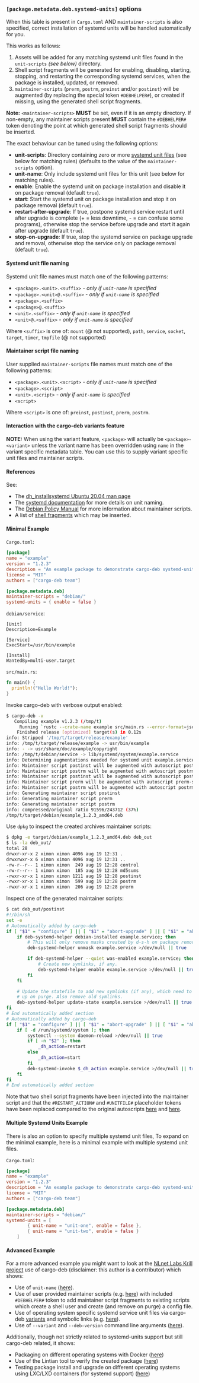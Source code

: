 ### `[package.metadata.deb.systemd-units]` options

When this table is present in `Cargo.toml` AND `maintainer-scripts` is also specified, correct installation of systemd units will be handled automatically for you.

This works as follows:
1. Assets will be added for any matching systemd unit files found in the `unit-scripts` _(see below)_ directory.
2. Shell script fragments will be generated for enabling, disabling, starting, stopping, and restarting the corresponding systemd services, when the package is installed, updated, or removed.
3. `maintainer-scripts` (`prerm`, `postrm`, `preinst` and/or `postinst`) will be augmented (by replacing the special token `#DEBHELPER#`), or created if missing, using the generated shell script fragments.

**Note:** `<maintainer-scripts>` **MUST** be set, even if it is an empty directory. If non-empty, any maintainer scripts present **MUST** contain the `#DEBHELPER#` token denoting the point at which generated shell script fragments should be inserted.

The exact behaviour can be tuned using the following options:

 - **unit-scripts**: Directory containing zero or more [systemd unit files](https://www.freedesktop.org/software/systemd/man/systemd.unit.html) (see below for matching rules) (defaults to the value of the `maintainer-scripts` option).
 - **unit-name**: Only include systemd unit files for this unit (see below for matching rules).
 - **enable**: Enable the systemd unit on package installation and disable it on package removal (default `true`).
 - **start**: Start the systemd unit on package installation and stop it on package removal (default `true`).
 - **restart-after-upgrade**: If true, postpone systemd service restart until after upgrade is complete (+ = less downtime, - = can confuse some programs), otherwise stop the service before upgrade and start it again after upgrade (default `true`).
 - **stop-on-upgrade**: If true, stop the systemd service on package upgrade and removal, otherwise stop the service only on package removal (default `true`).

#### Systemd unit file naming

Systemd unit file names must match one of the following patterns:

 - `<package>.<unit>.<suffix>` - _only if `unit-name` is specified_
 - `<package>.<unit>@.<suffix>` - _only if `unit-name` is specified_
 - `<package>.<suffix>`
 - `<package>@.<suffix>`
 - `<unit>.<suffix>` - _only if `unit-name` is specified_
 - `<unit>@.<suffix>` - _only if `unit-name` is specified_

Where `<suffix>` is one of: `mount` (@ not supported), `path`, `service`, `socket`, `target`, `timer`, `tmpfile` (@ not supported)

#### Maintainer script file naming

User supplied `maintainer-scripts` file names must match one of the following patterns:

 - `<package>.<unit>.<script>` - _only if `unit-name` is specified_
 - `<package>.<script>`
 - `<unit>.<script>` - _only if `unit-name` is specified_
 - `<script>`

Where `<script>` is one of: `preinst`, `postinst`, `prerm`, `postrm`.

#### Interaction with the cargo-deb variants feature

**NOTE:** When using the variant feature, `<package>` will actually be `<package>-<variant>` unless the variant name has been overridden using `name` in the variant specific metadata table. You can use this to supply variant specific unit files and maintainer scripts.

#### References

See:
 - The [dh_installsystemd Ubuntu 20.04 man page](http://manpages.ubuntu.com/manpages/focal/en/man1/dh_installsystemd.1.html)
 - The [systemd documentation](https://www.freedesktop.org/software/systemd/man/systemd.unit.html#Description) for more details on unit naming.
 - The [Debian Policy Manual](https://www.debian.org/doc/debian-policy/ch-maintainerscripts.html) for more information about maintainer scripts.
 - A list of [shell fragments](https://github.com/kornelski/cargo-deb/tree/main/autoscripts) which may be inserted.

#### Minimal Example

`Cargo.toml`:

```toml
[package]
name = "example"
version = "1.2.3"
description = "An example package to demonstrate cargo-deb systemd-units support."
license = "MIT"
authors = ["cargo-deb team"]

[package.metadata.deb]
maintainer-scripts = "debian/"
systemd-units = { enable = false }
```

`debian/service`:
```
[Unit]
Description=Example

[Service]
ExecStart=/usr/bin/example

[Install]
WantedBy=multi-user.target
```

`src/main.rs`:
```rust
fn main() {
  println!("Hello World!");
}
```

Invoke cargo-deb with verbose output enabled:

```sh
$ cargo-deb -v
   Compiling example v1.2.3 (/tmp/t)
     Running `rustc --crate-name example src/main.rs --error-format=json --json=diagnostic-rendered-ansi --crate-type bin --emit=dep-info,link -C opt-level=3 -Cembed-bitcode=no -C metadata=25d9e83f3daf475a -C extra-filename=-25d9e83f3daf475a --out-dir /tmp/t/target/release/deps -L dependency=/tmp/t/target/release/deps`
    Finished release [optimized] target(s) in 0.12s
info: Stripped '/tmp/t/target/release/example'
info: /tmp/t/target/release/example -> usr/bin/example
info: - -> usr/share/doc/example/copyright
info: /tmp/t/debian/service -> lib/systemd/system/example.service
info: Determining augmentations needed for systemd unit example.service
info: Maintainer script postinst will be augmented with autoscript postinst-systemd-dont-enable
info: Maintainer script postrm will be augmented with autoscript postrm-systemd
info: Maintainer script postinst will be augmented with autoscript postinst-systemd-restart
info: Maintainer script prerm will be augmented with autoscript prerm-systemd-restart
info: Maintainer script postrm will be augmented with autoscript postrm-systemd-reload-only
info: Generating maintainer script postinst
info: Generating maintainer script prerm
info: Generating maintainer script postrm
info: compressed/original ratio 91596/243712 (37%)
/tmp/t/target/debian/example_1.2.3_amd64.deb
```

Use `dpkg` to inspect the created archives maintainer scripts:

```sh
$ dpkg -e target/debian/example_1.2.3_amd64.deb deb_out
$ ls -la deb_out/
total 28
drwxr-xr-x 2 ximon ximon 4096 aug 19 12:31 .
drwxrwxr-x 6 ximon ximon 4096 aug 19 12:31 ..
-rw-r--r-- 1 ximon ximon  249 aug 19 12:28 control
-rw-r--r-- 1 ximon ximon  185 aug 19 12:28 md5sums
-rwxr-xr-x 1 ximon ximon 1211 aug 19 12:28 postinst
-rwxr-xr-x 1 ximon ximon  599 aug 19 12:28 postrm
-rwxr-xr-x 1 ximon ximon  206 aug 19 12:28 prerm
```

Inspect one of the generated maintainer scripts:

```sh
$ cat deb_out/postinst
#!/bin/sh
set -e
# Automatically added by cargo-deb
if [ "$1" = "configure" ] || [ "$1" = "abort-upgrade" ] || [ "$1" = "abort-deconfigure" ] || [ "$1" = "abort-remove" ] ; then
	if deb-systemd-helper debian-installed example.service; then
		# This will only remove masks created by d-s-h on package removal.
		deb-systemd-helper unmask example.service >/dev/null || true

		if deb-systemd-helper --quiet was-enabled example.service; then
			# Create new symlinks, if any.
			deb-systemd-helper enable example.service >/dev/null || true
		fi
	fi

	# Update the statefile to add new symlinks (if any), which need to be cleaned
	# up on purge. Also remove old symlinks.
	deb-systemd-helper update-state example.service >/dev/null || true
fi
# End automatically added section
# Automatically added by cargo-deb
if [ "$1" = "configure" ] || [ "$1" = "abort-upgrade" ] || [ "$1" = "abort-deconfigure" ] || [ "$1" = "abort-remove" ] ; then
	if [ -d /run/systemd/system ]; then
		systemctl --system daemon-reload >/dev/null || true
		if [ -n "$2" ]; then
			_dh_action=restart
		else
			_dh_action=start
		fi
		deb-systemd-invoke $_dh_action example.service >/dev/null || true
	fi
fi
# End automatically added section
```

Note that two shell script fragments have been injected into the maintainer script and that the `#RESTART_ACTION#` and `#UNITFILE#` placeholder tokens have been replaced compared to the original autoscripts [here](https://github.com/kornelski/cargo-deb/blob/main/autoscripts/postinst-systemd-dont-enable) and [here](https://github.com/kornelski/cargo-deb/blob/main/autoscripts/postinst-systemd-restart).

#### Multiple Systemd Units Example

There is also an option to specify multiple systemd unit files, To expand on the minimal example, here is a minimal example with multiple systemd unit files.

`Cargo.toml`:

```toml
[package]
name = "example"
version = "1.2.3"
description = "An example package to demonstrate cargo-deb systemd-units support."
license = "MIT"
authors = ["cargo-deb team"]

[package.metadata.deb]
maintainer-scripts = "debian/"
systemd-units = [ 
        { unit-name = "unit-one", enable = false },
        { unit-name = "unit-two", enable = false } 
    ] 
```

#### Advanced Example

For a more advanced example you might want to look at the [NLnet Labs Krill project](https://github.com/NLnetLabs/krill/) use of cargo-deb (disclaimer: this author is a contributor) which shows:

- Use of `unit-name` ([here](https://github.com/NLnetLabs/krill/blob/master/Cargo.toml#L102)).
- Use of user provided maintainer scripts (e.g. [here](https://github.com/NLnetLabs/krill/blob/main/pkg/debian/postinst)) with included `#DEBHELPER#` token to add maintainer script fragments to existing scripts which create a shell user and create (and remove on purge) a config file.
- Use of operating system specific systemd service unit files via cargo-deb [variants](https://github.com/NLnetLabs/krill/blob/master/Cargo.toml#L111) and symbolic links (e.g. [here](https://github.com/NLnetLabs/krill/blob/master/debian/krill-debian10.krill.service)).
- Use of `--variant` and `--deb-version` command line arguments ([here](https://github.com/NLnetLabs/krill/blob/master/.github/workflows/pkg.yml#L191)).

Additionally, though not strictly related to systemd-units support but still cargo-deb related, it shows:
- Packaging on different operating systems with Docker ([here](https://github.com/NLnetLabs/krill/blob/master/.github/workflows/pkg.yml#L56))
- Use of the Lintian tool to verify the created package ([here](https://github.com/NLnetLabs/krill/blob/master/.github/workflows/pkg.yml#L198))
- Testing package install and upgrade on different operating systems using LXC/LXD containers (for systemd support) ([here](https://github.com/NLnetLabs/krill/blob/master/.github/workflows/pkg.yml#L218))
